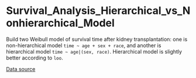 # Survival_Analysis_Hierarchical_vs_Nonhierarchical_Model

Build two Weibull model of survival time after kidney transplantation: one is non-hierarchical model `time ~ age + sex + race`, and another is hierarchical model `time ~ age|(sex, race)`. Hierarchical model is slightly better according to `loo`.

[Data source](http://blogs.oregonstate.edu/bida/data-sets-and-code/)
